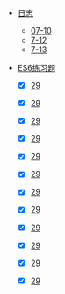* [日志](docs/24488-何节)
  * [07-10](docs/24488-何节/07-10)
  * [7-12](docs/24488-何节/07-12)
  * [7-13](docs/24488-何节/07-13)
        
* [ES6练习题](tests/24488-何节)
  * [x] [29](tests/24488-何节/29.js)
  * [x] [29](tests/24488-何节/29.js)
  * [x] [29](tests/24488-何节/29.js)
  * [x] [29](tests/24488-何节/29.js)
  * [x] [29](tests/24488-何节/29.js)
  * [x] [29](tests/24488-何节/29.js)
  * [x] [29](tests/24488-何节/29.js)
  * [x] [29](tests/24488-何节/29.js)
  * [x] [29](tests/24488-何节/29.js)
  * [x] [29](tests/24488-何节/29.js)
  * [x] [29](tests/24488-何节/29.js)
  * [x] [29](tests/24488-何节/29.js)
      
      
